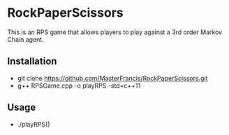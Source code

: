 # RockPaperScissors

This is an RPS game that allows players to play against a 3rd order Markov Chain agent.

## Installation
* git clone https://github.com/MasterFrancis/RockPaperScissors.git
* g++ RPSGame.cpp -o playRPS -std=c++11

## Usage
* ./playRPS()


